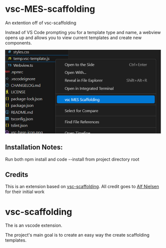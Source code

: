 # vsc-MES-scaffolding

An extention off of vsc-scaffolding

Instead of VS Code prompting you for a template type and name, a webview opens up and allows you to view current templates and create new components.

![the explorer context menu with a mes-scaffolding option](images/mes-scaffolding-option.png)

## Installation Notes:

Run both npm install and code --install from project directory root

## Credits
This is an extension based on [vsc-scaffolding](https://github.com/alfnielsen/vsc-base/tree/master/vsc-scaffolding).
All credit goes to [Alf Nielsen](https://github.com/alfnielsen) for their initial work


# vsc-scaffolding

The is an vscode extension.

The project's main goal is to create an easy way the create scaffolding templates.

